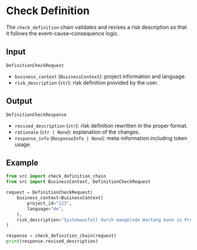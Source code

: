 # Check Definition

The `check_definition` chain validates and revises a risk description so that it follows the event–cause–consequence logic.

## Input

`DefinitionCheckRequest`
- `business_context` (`BusinessContext`): project information and language.
- `risk_description` (`str`): risk definition provided by the user.

## Output

`DefinitionCheckResponse`
- `revised_description` (`str`): risk definition rewritten in the proper format.
- `rationale` (`str | None`): explanation of the changes.
- `response_info` (`ResponseInfo | None`): meta-information including token usage.

## Example

```python
from src import check_definition_chain
from src import BusinessContext, DefinitionCheckRequest

request = DefinitionCheckRequest(
    business_context=BusinessContext(
        project_id="123",
        language="de",
    ),
    risk_description="Systemausfall durch mangelnde Wartung kann zu Produktionsstopps führen.",
)

response = check_definition_chain(request)
print(response.revised_description)
```
